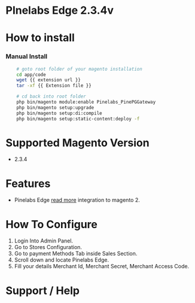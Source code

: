 # PInelabs Edge 2.3.4v

# How to install

 ### Manual Install

```sh
    # goto root folder of your magento installation
    cd app/code
    wget {{ extension url }}
    tar -xf {{ Extension file }}

    # cd back into root folder
    php bin/magento module:enable Pinelabs_PinePGGateway
    php bin/magento setup:upgrade
    php bin/magento setup:di:compile
    php bin/magento setup:static-content:deploy -f
```

# Supported Magento Version

 - 2.3.4

# Features

 - Pinelabs Edge [read more](https://www.pinelabs.com/developer/apis) integration to magento 2.
 
# How To Configure

 1. Login Into Admin Panel.
 2. Go to Stores Configuration.
 3. Go to payment Methods Tab inside Sales Section.
 4. Scroll down and locate Pinelabs Edge.
 5. Fill your details Merchant Id, Merchant Secret, Merchant Access Code.

# Support / Help
